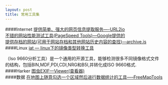```yaml
---
layout: post
title: 常用工具集
---
```

####Internet
[提供简单、强大的网页信息提取服务—-URL2io](http://www.url2io.com/)  
[不错的网站性能测试工具(PageSpeed Tools)—Google提供的](https://developers.google.com/speed/pagespeed/insights/)  
[提供存档的网站(可用于网站存档和其他网站历史内容的查找)—archive.is](http://archive.is)
####Linux
[iat — linux下的镜像类型转换工具](https://sourceforge.net/projects/iat.berlios/)

（Iso 9660分析工具）是一个通用的开源工具，能够检测很多不同镜像格式文件的结构，包括BIN,MDF,PDI,CDI,NRG和B5I,并转化成ISO 9660格式.  
####Harker
[图虫EXIF—Viewer(查看器)](http://regex.info/exif.cgi)  
####数据
[在地图上随意勾选一个区域然后进行数据统计的工具—–FreeMapTools](https://www.freemaptools.com/)  
